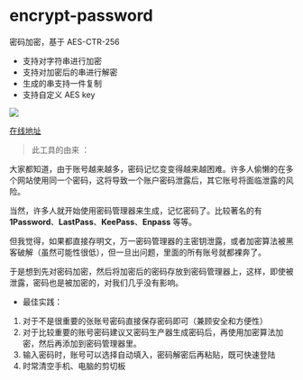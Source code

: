 # encrypt-password

密码加密，基于 AES-CTR-256

- 支持对字符串进行加密
- 支持对加密后的串进行解密
- 生成的串支持一件复制
- 支持自定义 AES key

![](https://cdn.jsdelivr.net/gh/itboos/static-file-2020@master/imgs/demonstration/sim1z-86y9w.gif)

[在线地址](https://itboos.github.io/project/encrypt-password/)

> 此工具的由来 ：

大家都知道，由于账号越来越多，密码记忆变变得越来越困难。许多人偷懒的在多个网站使用同一个密码，这将导致一个账户密码泄露后，其它账号将面临泄露的风险。

当然，许多人就开始使用密码管理器来生成，记忆密码了。比较著名的有 **1Password**、**LastPass**、**KeePass**、**Enpass** 等等。

但我觉得，如果都直接存明文，万一密码管理器的主密钥泄露，或者加密算法被黑客破解（虽然可能性很低），但一旦出问题，里面的所有账号就都裸奔了。

于是想到先对密码加密，然后将加密后的密码存放到密码管理器上，这样，即使被泄露，密码也是被加密的，对我们几乎没有影响。


- 最佳实践：
1. 对于不是很重要的张账号密码直接保存密码即可（兼顾安全和方便性）
2. 对于比较重要的账号密码建议又密码生产器生成密码后，再使用加密算法加密，然后再添加到密码管理器里。
3. 输入密码时，账号可以选择自动填入，密码解密后再粘贴，既可快速登陆
4. 时常清空手机、电脑的剪切板